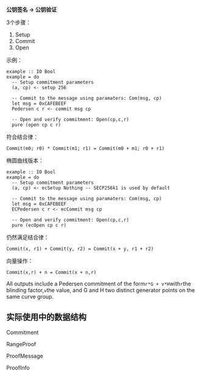 **公钥签名 -&gt; 公钥验证**

3个步骤：

1. Setup
2. Commit
3. Open

示例：

```
example :: IO Bool
example = do
  -- Setup commitment parameters
  (a, cp) <- setup 256

  -- Commit to the message using paramaters: Com(msg, cp)
  let msg = 0xCAFEBEEF
  Pedersen c r <- commit msg cp

  -- Open and verify commitment: Open(cp,c,r)
  pure (open cp c r)
```

符合结合律：

```
Commit(m0; r0) * Commit(m1; r1) = Commit(m0 + m1; r0 + r1)
```

椭圆曲线版本：

```
example :: IO Bool
example = do
  -- Setup commitment parameters
  (a, cp) <- ecSetup Nothing -- SECP256k1 is used by default

  -- Commit to the message using paramaters: Com(msg, cp)
  let msg = 0xCAFEBEEF
  ECPedersen c r <- ecCommit msg cp

  -- Open and verify commitment: Open(cp,c,r)
  pure (ecOpen cp c r)
```

仍然满足结合律：

```
Commit(x, r1) + Commit(y, r2) = Commit(x + y, r1 + r2)
```

向量操作：

```
Commit(x,r) + n = Commit(x + n,r)
```

All outputs include a Pedersen commitment of the form`r*G + v*H`with`r`the blinding factor,`v`the value, and G and H two distinct generator points on the same curve group.

## 实际使用中的数据结构

Commitment

RangeProof

ProofMessage

ProofInfo



